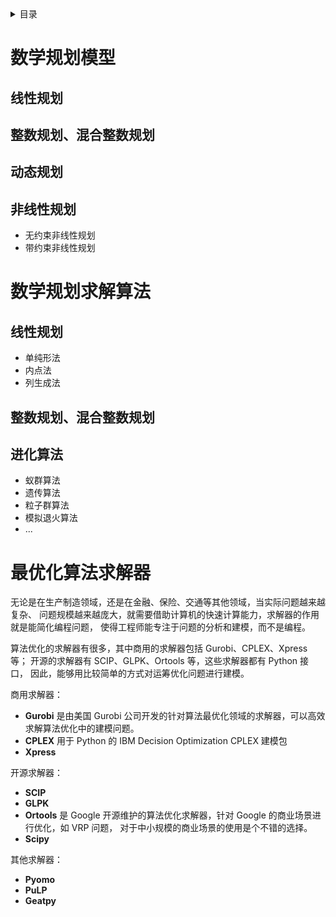 <details><summary>目录</summary><p>

- [数学规划模型](#数学规划模型)
    - [线性规划](#线性规划)
    - [整数规划、混合整数规划](#整数规划混合整数规划)
    - [动态规划](#动态规划)
    - [非线性规划](#非线性规划)
- [数学规划求解算法](#数学规划求解算法)
    - [线性规划](#线性规划-1)
    - [整数规划、混合整数规划](#整数规划混合整数规划-1)
    - [进化算法](#进化算法)
- [最优化算法求解器](#最优化算法求解器)
</p></details><p></p>

# 数学规划模型

## 线性规划


## 整数规划、混合整数规划


## 动态规划


## 非线性规划

* 无约束非线性规划
* 带约束非线性规划

# 数学规划求解算法

## 线性规划

* 单纯形法
* 内点法
* 列生成法

## 整数规划、混合整数规划

## 进化算法

* 蚁群算法
* 遗传算法
* 粒子群算法
* 模拟退火算法
* ... 

# 最优化算法求解器

无论是在生产制造领域，还是在金融、保险、交通等其他领域，当实际问题越来越复杂、
问题规模越来越庞大，就需要借助计算机的快速计算能力，求解器的作用就是能简化编程问题，
使得工程师能专注于问题的分析和建模，而不是编程。

算法优化的求解器有很多，其中商用的求解器包括 Gurobi、CPLEX、Xpress 等；
开源的求解器有 SCIP、GLPK、Ortools 等，这些求解器都有 Python 接口，
因此，能够用比较简单的方式对运筹优化问题进行建模。

商用求解器：

* **Gurobi** 是由美国 Gurobi 公司开发的针对算法最优化领域的求解器，可以高效求解算法优化中的建模问题。
* **CPLEX** 用于 Python 的 IBM Decision Optimization CPLEX 建模包
* **Xpress**

开源求解器：

* **SCIP**
* **GLPK**
* **Ortools** 是 Google 开源维护的算法优化求解器，针对 Google 的商业场景进行优化，如 VRP 问题，
  对于中小规模的商业场景的使用是个不错的选择。
* **Scipy**

其他求解器：

* **Pyomo**
* **PuLP**
* **Geatpy**
